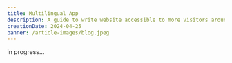 ```yaml
---
title: Multilingual App
description: A guide to write website accessible to more visitors around the world.
creationDate: 2024-04-25
banner: /article-images/blog.jpeg
---
```


in progress...
